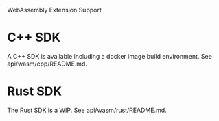 WebAssembly Extension Support

# C++ SDK

A C++ SDK is available including a docker image build environment. See api/wasm/cpp/README.md.

# Rust SDK

The Rust SDK is a WIP. See api/wasm/rust/README.md.
